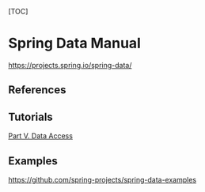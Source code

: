 [TOC]

# Spring Data Manual

https://projects.spring.io/spring-data/

## References

## Tutorials

[Part V. Data Access](https://docs.spring.io/spring/docs/4.3.14.RELEASE/spring-framework-reference/htmlsingle/#spring-data-tier)

## Examples

https://github.com/spring-projects/spring-data-examples